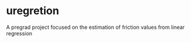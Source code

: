 # uregretion

A pregrad project focused on the estimation of friction values from linear regression

